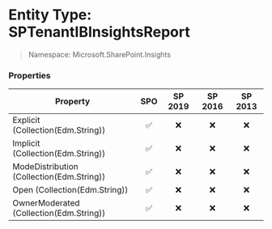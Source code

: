 # Entity Type: SPTenantIBInsightsReport

> Namespace: Microsoft.SharePoint.Insights

### Properties

Property | SPO | SP 2019 | SP 2016 | SP 2013
----------|:---:|:-------:|:-------:|:-------:
Explicit (Collection(Edm.String)) | ✅ | ❌ | ❌ | ❌
Implicit (Collection(Edm.String)) | ✅ | ❌ | ❌ | ❌
ModeDistribution (Collection(Edm.String)) | ✅ | ❌ | ❌ | ❌
Open (Collection(Edm.String)) | ✅ | ❌ | ❌ | ❌
OwnerModerated (Collection(Edm.String)) | ✅ | ❌ | ❌ | ❌